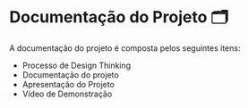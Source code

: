 
# Documentação do Projeto 🗂️

A documentação do projeto é composta pelos seguintes itens:

- Processo de Design Thinking
- Documentação do projeto
- Apresentação do Projeto
- Vídeo de Demonstração




